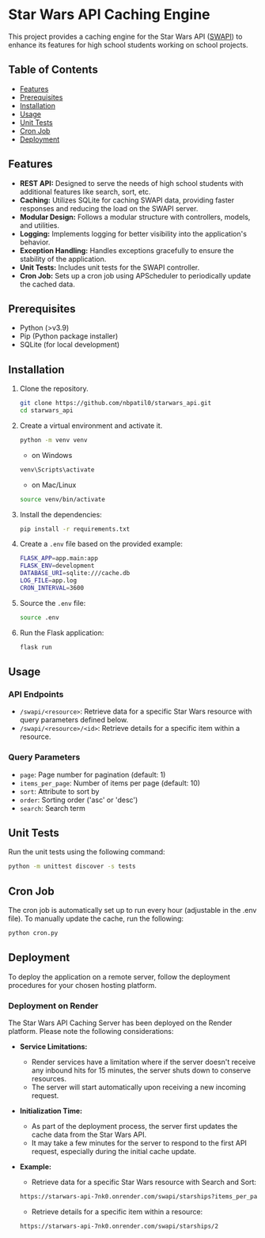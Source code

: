 # Star Wars API Caching Engine

This project provides a caching engine for the Star Wars API ([SWAPI](https://swapi.dev/)) to enhance its features for high school students working on school projects.

## Table of Contents

- [Features](#features)
- [Prerequisites](#prerequisites)
- [Installation](#installation)
- [Usage](#usage)
- [Unit Tests](#unit-tests)
- [Cron Job](#cron-job)
- [Deployment](#deployment)

## Features

- **REST API:** Designed to serve the needs of high school students with additional features like search, sort, etc.
- **Caching:** Utilizes SQLite for caching SWAPI data, providing faster responses and reducing the load on the SWAPI server.
- **Modular Design:** Follows a modular structure with controllers, models, and utilities.
- **Logging:** Implements logging for better visibility into the application's behavior.
- **Exception Handling:** Handles exceptions gracefully to ensure the stability of the application.
- **Unit Tests:** Includes unit tests for the SWAPI controller.
- **Cron Job:** Sets up a cron job using APScheduler to periodically update the cached data.

## Prerequisites

- Python (>v3.9)
- Pip (Python package installer)
- SQLite (for local development)

## Installation

1. Clone the repository.

   ```bash
   git clone https://github.com/nbpatil0/starwars_api.git
   cd starwars_api
   ```

2. Create a virtual environment and activate it.

   ```bash
   python -m venv venv
   ```

   - on Windows

   ```bash
   venv\Scripts\activate
   ```

   - on Mac/Linux

   ```bash
   source venv/bin/activate
   ```

3. Install the dependencies:

   ```bash
   pip install -r requirements.txt
   ```

4. Create a `.env` file based on the provided example:

   ```bash
   FLASK_APP=app.main:app
   FLASK_ENV=development
   DATABASE_URI=sqlite:///cache.db
   LOG_FILE=app.log
   CRON_INTERVAL=3600
   ```

5. Source the `.env` file:

   ```bash
   source .env
   ```

6. Run the Flask application:
   ```bash
   flask run
   ```

## Usage

### API Endpoints

- `/swapi/<resource>`: Retrieve data for a specific Star Wars resource with query parameters defined below.
- `/swapi/<resource>/<id>`: Retrieve details for a specific item within a resource.

### Query Parameters

- `page`: Page number for pagination (default: 1)
- `items_per_page`: Number of items per page (default: 10)
- `sort`: Attribute to sort by
- `order`: Sorting order ('asc' or 'desc')
- `search`: Search term

## Unit Tests

Run the unit tests using the following command:

```bash
python -m unittest discover -s tests
```

## Cron Job

The cron job is automatically set up to run every hour (adjustable in the .env file). To manually update the cache, run the following:

```bash
python cron.py
```

## Deployment

To deploy the application on a remote server, follow the deployment procedures for your chosen hosting platform.

### Deployment on Render

The Star Wars API Caching Server has been deployed on the Render platform. Please note the following considerations:

- **Service Limitations:**

  - Render services have a limitation where if the server doesn't receive any inbound hits for 15 minutes, the server shuts down to conserve resources.
  - The server will start automatically upon receiving a new incoming request.

- **Initialization Time:**

  - As part of the deployment process, the server first updates the cache data from the Star Wars API.
  - It may take a few minutes for the server to respond to the first API request, especially during the initial cache update.

- **Example:**

  - Retrieve data for a specific Star Wars resource with Search and Sort:

  ```bash
  https://starwars-api-7nk0.onrender.com/swapi/starships?items_per_page=20&search=transport&sort=cargo_capacity
  ```

  - Retrieve details for a specific item within a resource:

  ```bash
  https://starwars-api-7nk0.onrender.com/swapi/starships/2
  ```
